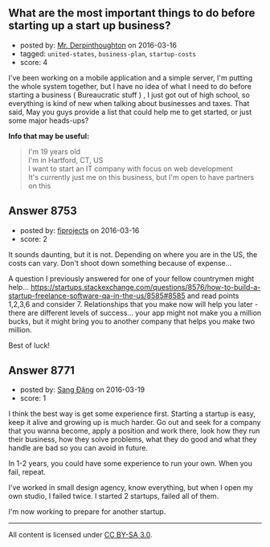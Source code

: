## What are the most important things to do before starting up a start up business?

- posted by: [Mr. Derpinthoughton](https://stackexchange.com/users/5696204/mr-derpinthoughton) on 2016-03-16
- tagged: `united-states`, `business-plan`, `startup-costs`
- score: 4

I've been working on a mobile application and a simple server, I'm putting the whole system together, but I have no idea of what I need to do before starting a business ( Bureaucratic stuff ) , I just got out of high school, so everything is kind of new when talking about businesses and taxes. That said, May you guys provide a list that could help me to get started, or just some major heads-ups?

**Info that may be useful:**
>I'm 19 years old<br>
>I'm in Hartford, CT, US<br>
>I want to start an IT company with focus on web development<br>
>It's currently just me on this business, but I'm open to have partners on this



## Answer 8753

- posted by: [fiprojects](https://stackexchange.com/users/5370155/fiprojects) on 2016-03-16
- score: 2

It sounds daunting, but it is not. Depending on where you are in the US, the costs can vary. Don't shoot down something because of expense... 

A question I previously answered for one of your fellow countrymen might help... https://startups.stackexchange.com/questions/8576/how-to-build-a-startup-freelance-software-qa-in-the-us/8585#8585 and read points 1,2,3,6 and consider 7. Relationships that you make now will help you later - there are different levels of success... your app might not make you a million bucks, but it might bring you to another company that helps you make two million.

Best of luck!


## Answer 8771

- posted by: [Sang Đặng](https://stackexchange.com/users/1539426/sang-ng) on 2016-03-19
- score: 1

I think the best way is get some experience first. Starting a startup is easy, keep it alive and growing up is much harder. Go out and seek for a company that you wanna become, apply a position and work there, look how they run their business, how they solve problems, what they do good and what they handle are bad so you can avoid in future.

In 1-2 years, you could have some experience to run your own. When you fail, repeat.

I've worked in small design agency, know everything, but when I open my own studio, I failed twice. I started 2 startups, failed all of them.

I'm now working to prepare for another startup.





---

All content is licensed under [CC BY-SA 3.0](https://creativecommons.org/licenses/by-sa/3.0/).

